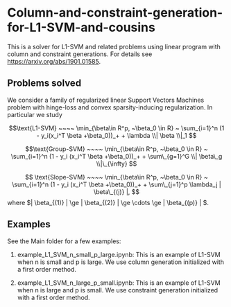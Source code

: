 # Column-and-constraint-generation-for-L1-SVM-and-cousins
This is a solver for L1-SVM and related problems using linear program with column and constraint generations. For details see https://arxiv.org/abs/1901.01585. 

## Problems solved

We consider a family of regularized linear Support Vectors Machines problem with hinge-loss and convex sparsity-inducing regularization. In particular we study 

$$\text{L1-SVM} ~~~~ \min_{\beta\in R^p, ~\beta_0 \in R} ~ \sum_{i=1}^n (1 - y_i(x_i^T \beta +\beta_0))_+ + \lambda \\| \beta \\|_1 $$

$$\text{Group-SVM} ~~~~ \min_{\beta\in R^p, ~\beta_0 \in R} ~ \sum_{i=1}^n (1 - y_i (x_i^T \beta +\beta_0))_+ + \sum\_{g=1}^G \\| \beta\_g \\|\_{\infty} $$

$$
\text{Slope-SVM} ~~~~ \min_{\beta\in R^p, ~\beta_0 \in R} ~ \sum_{i=1}^n (1 - y_i (x_i^T \beta +\beta_0))_+  + \sum\_{j=1}^p \lambda_j | \beta\_{(j)} |,
$$
where $| \beta\_{(1)} | \ge | \beta\_{(2)} | \ge \cdots \ge | \beta\_{(p)} |  $. 

## Examples

See the Main folder for a few examples:

1. example_L1_SVM_n_small_p_large.ipynb: This is an example of L1-SVM when n is small and p is large. We use column generation initialized with a first order method.

2. example_L1_SVM_n_large_p_small.ipynb: This is an example of L1-SVM when n is large and p is small. We use constraint generation initialized with a first order method.




